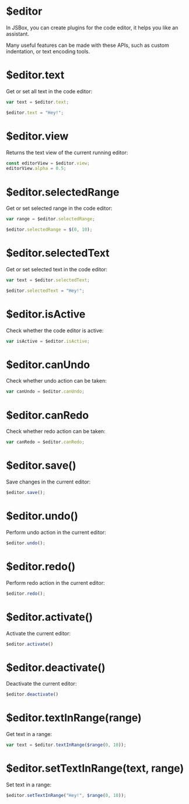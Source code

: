 # $editor

In JSBox, you can create plugins for the code editor, it helps you like an assistant.

Many useful features can be made with these APIs, such as custom indentation, or text encoding tools.

# $editor.text

Get or set all text in the code editor:

```js
var text = $editor.text;

$editor.text = "Hey!";
```

# $editor.view

Returns the text view of the current running editor:

```js
const editorView = $editor.view;
editorView.alpha = 0.5;
```

# $editor.selectedRange

Get or set selected range in the code editor:

```js
var range = $editor.selectedRange;

$editor.selectedRange = $(0, 10);
```

# $editor.selectedText

Get or set selected text in the code editor:

```js
var text = $editor.selectedText;

$editor.selectedText = "Hey!";
```

# $editor.isActive

Check whether the code editor is active:

```js
var isActive = $editor.isActive;
```

# $editor.canUndo

Check whether undo action can be taken:

```js
var canUndo = $editor.canUndo;
```

# $editor.canRedo

Check whether redo action can be taken:

```js
var canRedo = $editor.canRedo;
```

# $editor.save()

Save changes in the current editor:

```js
$editor.save();
```

# $editor.undo()

Perform undo action in the current editor:

```js
$editor.undo();
```

# $editor.redo()

Perform redo action in the current editor:

```js
$editor.redo();
```

# $editor.activate()

Activate the current editor:

```js
$editor.activate()
```

# $editor.deactivate()

Deactivate the current editor:

```js
$editor.deactivate()
```

# $editor.textInRange(range)

Get text in a range:

```js
var text = $editor.textInRange($range(0, 10));
```

# $editor.setTextInRange(text, range)

Set text in a range:

```js
$editor.setTextInRange("Hey!", $range(0, 10));
```